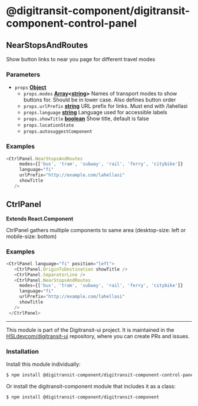 # @digitransit-component/digitransit-component-control-panel

<!-- Generated by documentation.js. Update this documentation by updating the source code. -->

## NearStopsAndRoutes

Show button links to near you page for different travel modes

### Parameters

-   `props` **[Object][1]** 
    -   `props.modes` **[Array][2]&lt;[string][3]>** Names of transport modes to show buttons for. Should be in lower case. Also defines button order
    -   `props.urlPrefix` **[string][3]** URL prefix for links. Must end with /lahellasi
    -   `props.language` **[string][3]** Language used for accessible labels
    -   `props.showTitle` **[boolean][4]** Show title, default is false
    -   `props.locationState`  
    -   `props.autosuggestComponent`  

### Examples

```javascript
<CtrlPanel.NearStopsAndRoutes
     modes={['bus', 'tram', 'subway', 'rail', 'ferry', 'citybike']}
     language="fi"
     urlPrefix="http://example.com/lahellasi"
     showTitle
   />
```

## CtrlPanel

**Extends React.Component**

CtrlPanel gathers multiple components to same area (desktop-size: left or mobile-size: bottom)

### Examples

```javascript
<CtrlPanel language="fi" position="left">
   <CtrlPanel.OriginToDestination showTitle />
   <CtrlPanel.SeparatorLine />
   <CtrlPanel.NearStopsAndRoutes
     modes={['bus', 'tram', 'subway', 'rail', 'ferry', 'citybike']}
     language="fi"
     urlPrefix="http://example.com/lahellasi"
     showTitle
   />
 </CtrlPanel>
```

[1]: https://developer.mozilla.org/docs/Web/JavaScript/Reference/Global_Objects/Object

[2]: https://developer.mozilla.org/docs/Web/JavaScript/Reference/Global_Objects/Array

[3]: https://developer.mozilla.org/docs/Web/JavaScript/Reference/Global_Objects/String

[4]: https://developer.mozilla.org/docs/Web/JavaScript/Reference/Global_Objects/Boolean

<!-- This file is automatically generated. Please don't edit it directly:
if you find an error, edit the source file (likely index.js), and re-run
./scripts/generate-readmes in the digitransit-component project. -->

---

This module is part of the Digitransit-ui project. It is maintained in the
[HSLdevcom/digitransit-ui](https://github.com/HSLdevcom/digitransit-ui) repository, where you can create
PRs and issues.

### Installation

Install this module individually:

```sh
$ npm install @digitransit-component/digitransit-component-control-panel
```

Or install the digitransit-component module that includes it as a class:

```sh
$ npm install @digitransit-component/digitransit-component
```

